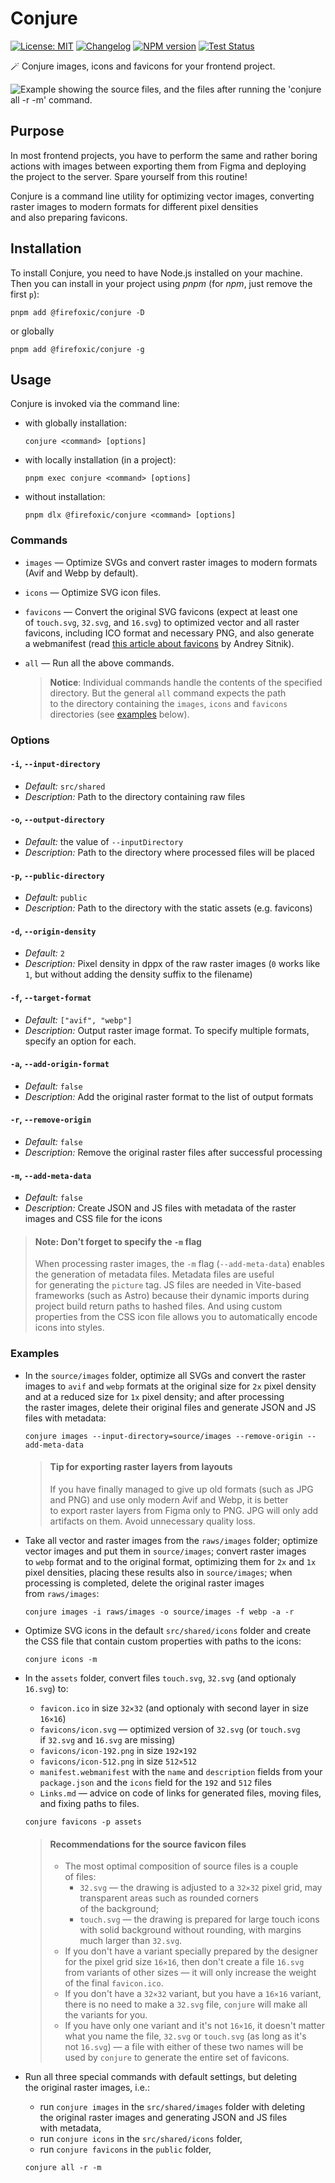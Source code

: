 # Conjure

[![License: MIT][license-image]][license-url]
[![Changelog][changelog-image]][changelog-url]
[![NPM version][npm-image]][npm-url]
[![Test Status][test-image]][test-url]

🪄 Conjure images, icons and favicons for your frontend project.

<picture>
	<source srcset="https://raw.githubusercontent.com/firefoxic/conjure/main/example/dark.webp" media="(prefers-color-scheme: dark)">
	<img src="https://raw.githubusercontent.com/firefoxic/conjure/main/example/light.webp" alt="Example showing the source files, and the files after running the 'conjure all -r -m' command.">
</picture>

## Purpose

In most frontend projects, you have to perform the same and rather boring actions with images between exporting them from Figma and deploying the project to the server. Spare yourself from this routine!

Conjure is a command line utility for optimizing vector images, converting raster images to modern formats for different pixel densities and also preparing favicons.

## Installation

To install Conjure, you need to have Node.js installed on your machine. Then you can install in your project using _pnpm_ (for _npm_, just remove the first `p`):

```shell
pnpm add @firefoxic/conjure -D
```

or globally

```shell
pnpm add @firefoxic/conjure -g
```

## Usage

Conjure is invoked via the command line:

- with globally installation:

	```shell
	conjure <command> [options]
	```

- with locally installation (in a project):

	```shell
	pnpm exec conjure <command> [options]
	```

- without installation:

	```shell
	pnpm dlx @firefoxic/conjure <command> [options]
	```

### Commands

- `images` — Optimize SVGs and convert raster images to modern formats (Avif and Webp by default).
- `icons` — Optimize SVG icon files.
- `favicons` — Convert the original SVG favicons (expect at least one of `touch.svg`, `32.svg`, and `16.svg`) to optimized vector and all raster favicons, including ICO format and necessary PNG, and also generate a webmanifest (read [this article about favicons](https://evilmartians.com/chronicles/how-to-favicon-in-2021-six-files-that-fit-most-needs) by Andrey Sitnik).
- `all` — Run all the above commands.

	> **Notice**: Individual commands handle the contents of the specified directory. But the general `all` command expects the path to the directory containing the `images`, `icons` and `favicons` directories (see [examples](#examples) below).

### Options

#### `-i`, `--input-directory`

- _Default:_ `src/shared`
- _Description:_ Path to the directory containing raw files

#### `-o`, `--output-directory`

- _Default:_ the value of `--inputDirectory`
- _Description:_ Path to the directory where processed files will be placed

#### `-p`, `--public-directory`

- _Default:_ `public`
- _Description:_ Path to the directory with the static assets (e.g. favicons)

#### `-d`, `--origin-density`

- _Default:_ `2`
- _Description:_ Pixel density in dppx of the raw raster images (`0` works like `1`, but without adding the density suffix to the filename)

#### `-f`, `--target-format`

- _Default:_ `["avif", "webp"]`
- _Description:_ Output raster image format. To specify multiple formats, specify an option for each.

#### `-a`, `--add-origin-format`

- _Default:_ `false`
- _Description:_ Add the original raster format to the list of output formats

#### `-r`, `--remove-origin`

- _Default:_ `false`
- _Description:_ Remove the original raster files after successful processing

#### `-m`, `--add-meta-data`

- _Default:_ `false`
- _Description:_ Create JSON and JS files with metadata of the raster images and CSS file for the icons

> #### Note: Don’t forget to specify the `-m` flag
>
> When processing raster images, the `-m` flag (`--add-meta-data`) enables the generation of metadata files. Metadata files are useful for generating the `picture` tag. JS files are needed in Vite-based frameworks (such as Astro) because their dynamic imports during project build return paths to hashed files. And using custom properties from the CSS icon file allows you to automatically encode icons into styles.

### Examples

- In the `source/images` folder, optimize all SVGs and convert the raster images to `avif` and `webp` formats at the original size for `2x` pixel density and at a reduced size for `1x` pixel density; and after processing the raster images, delete their original files and generate JSON and JS files with metadata:

	```shell
	conjure images --input-directory=source/images --remove-origin --add-meta-data
	```

	> #### Tip for exporting raster layers from layouts
	>
	> If you have finally managed to give up old formats (such as JPG and PNG) and use only modern Avif and Webp, it is better to export raster layers from Figma only to PNG. JPG will only add artifacts on them. Avoid unnecessary quality loss.

- Take all vector and raster images from the `raws/images` folder; optimize vector images and put them in `source/images`; convert raster images to `webp` format and to the original format, optimizing them for `2x` and `1x` pixel densities, placing these results also in `source/images`; when processing is completed, delete the original raster images from `raws/images`:

	```shell
	conjure images -i raws/images -o source/images -f webp -a -r
	```

- Optimize SVG icons in the default `src/shared/icons` folder and create the CSS file that contain custom properties with paths to the icons:

	```shell
	conjure icons -m
	```

- In the `assets` folder, convert files `touch.svg`, `32.svg` (and optionaly `16.svg`) to:
	- `favicon.ico` in size `32×32` (and optionaly with second layer in size `16×16`)
	- `favicons/icon.svg` — optimized version of `32.svg` (or `touch.svg` if `32.svg` and `16.svg` are missing)
	- `favicons/icon-192.png` in size `192×192`
	- `favicons/icon-512.png` in size `512×512`
	- `manifest.webmanifest` with the `name` and `description` fields from your `package.json` and the `icons` field for the `192` and `512` files
	- `Links.md` — advice on code of links for generated files, moving files, and fixing paths to files.

	```shell
	conjure favicons -p assets
	```

	> #### Recommendations for the source favicon files
	>
	> - The most optimal composition of source files is a couple of files:
	>	 - `32.svg` — the drawing is adjusted to a `32×32` pixel grid, may transparent areas such as rounded corners of the background;
	>	 - `touch.svg` — the drawing is prepared for large touch icons with solid background without rounding, with margins much larger than `32.svg`.
	> - If you don't have a variant specially prepared by the designer for the pixel grid size `16×16`, then don't create a file `16.svg` from variants of other sizes — it will only increase the weight of the final `favicon.ico`.
	> - If you don't have a `32×32` variant, but you have a `16×16` variant, there is no need to make a `32.svg` file, `conjure` will make all the variants for you.
	> - If you have only one variant and it's not `16×16`, it doesn't matter what you name the file, `32.svg` or `touch.svg` (as long as it's not `16.svg`) — a file with either of these two names will be used by `conjure` to generate the entire set of favicons.

- Run all three special commands with default settings, but deleting the original raster images, i.e.:
	- run `conjure images` in the `src/shared/images` folder with deleting the original raster images and generating JSON and JS files with metadata,
	- run `conjure icons` in the `src/shared/icons` folder,
	- run `conjure favicons` in the `public` folder,

	```shell
	conjure all -r -m
	```

[license-url]: https://github.com/firefoxic/conjure/blob/main/LICENSE.md
[license-image]: https://img.shields.io/badge/License-MIT-limegreen.svg

[changelog-url]: https://github.com/firefoxic/conjure/blob/main/CHANGELOG.md
[changelog-image]: https://img.shields.io/badge/Changelog-md-limegreen

[npm-url]: https://npmjs.org/package/@firefoxic/conjure
[npm-image]: https://img.shields.io/npm/v/%40firefoxic%2Fconjure?logo=npm&color=limegreen

[test-url]: https://github.com/firefoxic/conjure/actions
[test-image]: https://github.com/firefoxic/conjure/actions/workflows/test.yaml/badge.svg?branch=main
